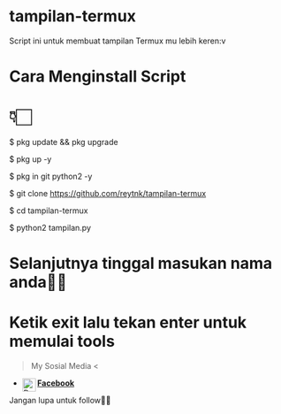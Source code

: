 # tampilan-termux
Script ini untuk membuat tampilan Termux mu lebih keren:v

# Cara Menginstall Script
# 👇🏻


$ pkg update && pkg upgrade

$ pkg up -y

$ pkg in git python2 -y

$ git clone https://github.com/reytnk/tampilan-termux

$ cd tampilan-termux

$ python2 tampilan.py

# Selanjutnya tinggal masukan nama anda👏🏻

# Ketik exit lalu tekan enter untuk memulai tools

> My Sosial Media <
* [<img alt="Dunia-Kode's Facebook" align="left" width="24px" src="https://cdn.jsdelivr.net/npm/simple-icons@v3/icons/facebook.svg" /> <b>Facebook</b>](https://www.facebook.com/tanoko.iansyah)<br />


Jangan lupa untuk follow👏🏻
